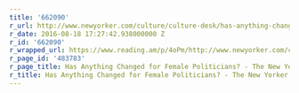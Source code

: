 ```yaml
---
title: '662090'
r_url: http://www.newyorker.com/culture/culture-desk/has-anything-changed-for-female-politicians
r_date: 2016-08-18 17:27:42.938000000 Z
r_id: '662090'
r_wrapped_url: https://www.reading.am/p/4oPm/http://www.newyorker.com/culture/culture-desk/has-anything-changed-for-female-politicians
r_page_id: '483783'
r_page_title: Has Anything Changed for Female Politicians? - The New Yorker
r_title: Has Anything Changed for Female Politicians? - The New Yorker
---
```


